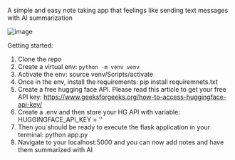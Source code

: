 A simple and easy note taking app that feelings like sending text messages with AI summarization

![image](https://github.com/user-attachments/assets/1064bf82-4f7f-4a06-a986-7006d74f4b60)

Getting started:
1. Clone the repo
2. Create a virtual env: ````python -m venv venv````
3. Activate the env: source venv/Scripts/activate
4. Once in the env, install the requirements: pip install requiremnets.txt
5. Create a free hugging face API. Please read this article to get your free API key: https://www.geeksforgeeks.org/how-to-access-huggingface-api-key/
6. Create a .env and then store your HG API with variable: HUGGINGFACE_API_KEY = ''
7. Then you should be ready to execute the flask application in your terminal: python app.py
8. Navigate to your localhost:5000 and you can now add notes and have them summarized with AI
